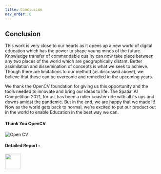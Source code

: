 ```yaml
---
title: Conclusion
nav_order: 6
---
```

## Conclusion

This work is very close to our hearts as it opens up a new world of digital education which has the power to shape young minds of the future. Knowledge transfer of commendable quality can now take place between any two places of the world which are geographically distant. Better assimilation and dissemination of concepts is what we seek to achieve. Though there are limitations to our method (as discussed above), we believe that these can be overcome and remedied in the upcoming years.

We thank the OpenCV foundation for giving us this opportunity and the tools needed to innovate and bring our ideas to life. The Spatial AI Competition 2021, for us, has been a roller coaster ride with all its ups and downs amidst the pandemic. But in the end, we are happy that we made it! Now as the world gets back to normal, we’re excited to put our product out in the world to enable Education in the best way we can.

#### Thank You OpenCV
![Open CV](assets/opencv.gif)


#### Detailed Report :

<a href="{{ '/assets/report.pdf' | relative_url }}" target="_blank">
    <img width="50" height="50" src="{{ '/assets/pdf_icon.svg' | relative_url }}">
</a>